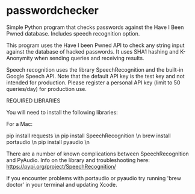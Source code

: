 # passwordchecker
Simple Python program that checks passwords against the Have I Been Pwned database. Includes speech recognition option.

This program uses the Have I been Pwned API to check any string input against the database of hacked passwords. It uses SHA1 hashing and K-Anonymity when sending queries and receiving results. 

Speech recognition uses the library SpeechRecognition and the built-in Google Speech API. Note that the default API key is the test key and not intended for production. Please register a personal API key (limit to 50 queries/day) for production use. 

REQUIRED LIBRARIES

You will need to install the following libraries: 

For a Mac:

pip install requests \n
pip install SpeechRecognition \n
brew install portaudio \n
pip install pyaudio \n

There are a number of known complications between SpeechRecognition and PyAudio. Info on the library and troubleshooting here: https://pypi.org/project/SpeechRecognition/

If you encounter problems with portaudio or pyaudio try running 'brew doctor' in your terminal and updating Xcode. 
